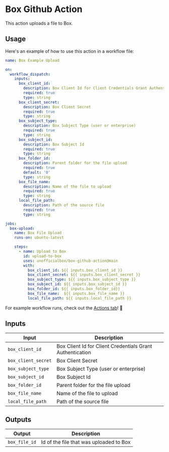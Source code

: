 # Box Github Action

This action uploads a file to Box. 

## Usage

Here's an example of how to use this action in a workflow file:

```yaml
name: Box Example Upload

on:
  workflow_dispatch:
    inputs:
      box_client_id:
        description: Box Client Id for Client Credentials Grant Authentication
        required: true
        type: string
      box_client_secret:
        description: Box Client Secret
        required: true
        type: string
      box_subject_type:
        description: Box Subject Type (user or enterprise)
        required: true
        type: string
      box_subject_id:
        description: Box Subject Id
        required: true
        type: string
      box_folder_id:
        description: Parent folder for the file upload
        required: true
        default: '0'
        type: string
      box_file_name: 
        description: Name of the file to upload
        required: true
        type: string
      local_file_path: 
        description: Path of the source file
        required: true
        type: string

jobs:
  box-upload:
    name: Box File Upload
    runs-on: ubuntu-latest

    steps:
      - name: Upload to Box
        id: upload-to-box
        uses: unofficialbox/box-github-action@main
        with:
          box_client_id: ${{ inputs.box_client_id }}
          box_client_secret: ${{ inputs.box_client_secret }}
          box_subject_type: ${{ inputs.box_subject_type }}
          box_subject_id: ${{ inputs.box_subject_id }}
          box_folder_id: ${{ inputs.box_folder_id}}
          box_file_name:  ${{ inputs.box_file_name }}
          local_file_path: ${{ inputs.local_file_path }} 
```

For example workflow runs, check out the
[Actions tab](https://github.com/unofficialbox/box-github-action/actions)!
:rocket:

## Inputs

| Input               | Description                                               |
| ------------------- | --------------------------------------------------------- |
| `box_client_id`     | Box Client Id for Client Credentials Grant Authentication |
| `box_client_secret` | Box Client Secret                                         |
| `box_subject_type`  | Box Subject Type (user or enterprise)                     |
| `box_subject_id`    | Box Subject Id                                            |
| `box_folder_id`     | Parent folder for the file upload                         |
| `box_file_name`     | Name of the file to upload                                |
| `local_file_path`   | Path of the source file                                   |


## Outputs

| Output        | Description                             |
| ------------- | --------------------------------------- |
| `box_file_id` | Id of the file that was uploaded to Box |
